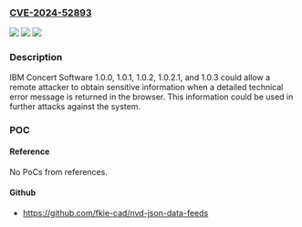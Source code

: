 ### [CVE-2024-52893](https://cve.mitre.org/cgi-bin/cvename.cgi?name=CVE-2024-52893)
![](https://img.shields.io/static/v1?label=Product&message=Concert%20Software&color=blue)
![](https://img.shields.io/static/v1?label=Version&message=%3D%201.0.0%2C%201.0.1%2C%201.0.2%2C%201.0.2.1%2C%201.0.3%20&color=brighgreen)
![](https://img.shields.io/static/v1?label=Vulnerability&message=CWE-209%20Generation%20of%20Error%20Message%20Containing%20Sensitive%20Information&color=brighgreen)

### Description

IBM Concert Software 1.0.0, 1.0.1, 1.0.2, 1.0.2.1, and 1.0.3 could allow a remote attacker to obtain sensitive information when a detailed technical error message is returned in the browser. This information could be used in further attacks against the system.

### POC

#### Reference
No PoCs from references.

#### Github
- https://github.com/fkie-cad/nvd-json-data-feeds

